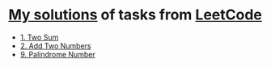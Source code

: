# [My solutions](https://leetcode.com/u/alexengrig) of tasks from [LeetCode](https://leetcode.com)

- [1. Two Sum](1_two_sum/README.md)
- [2. Add Two Numbers](2_add_two_numbers/README.md)
- [9. Palindrome Number](9_palindrome_number/README.md)
